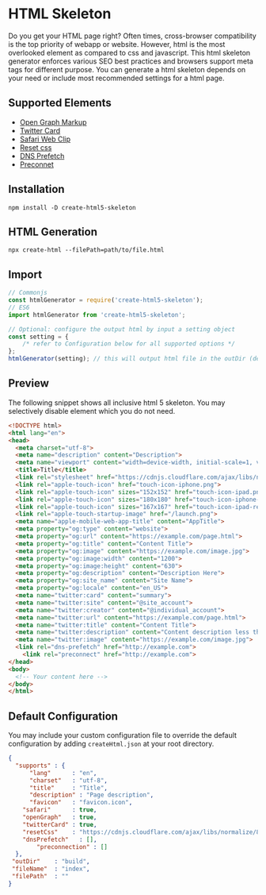 # HTML Skeleton

Do you get your HTML page right? Often times, cross-browser compatibility is the top priority of webapp or website. However, html is the most overlooked element as compared to css and javascript. This html skeleton generator enforces various SEO best practices and browsers support meta tags for different purpose. You can generate a html skeleton depends on your need or include most recommended settings for a html page. 

## Supported Elements
- [Open Graph Markup](https://developers.facebook.com/docs/sharing/webmasters/#markup)
- [Twitter Card](https://developer.twitter.com/en/docs/twitter-for-websites/cards/guides/getting-started)
- [Safari Web Clip](https://developer.apple.com/library/archive/documentation/AppleApplications/Reference/SafariWebContent/ConfiguringWebApplications/ConfiguringWebApplications.html)
- [Reset css](https://meyerweb.com/eric/tools/css/reset/)
- [DNS Prefetch](https://developer.mozilla.org/en-US/docs/Web/Performance/dns-prefetch)
- [Preconnet](https://developer.mozilla.org/en-US/docs/Web/HTML/Link_types/preconnect)

## Installation
`npm install -D create-html5-skeleton`

## HTML Generation
`npx create-html --filePath=path/to/file.html`

## Import 
```javascript
// Commonjs
const htmlGenerator = require('create-html5-skeleton');
// ES6
import htmlGenerator from 'create-html5-skeleton';

// Optional: configure the output html by input a setting object
const setting = {
	/* refer to Configuration below for all supported options */
};
htmlGenerator(setting); // this will output html file in the outDir (default: output/).
```

## Preview
The following snippet shows all inclusive html 5 skeleton. You may selectively disable element which you do not need.

```html
<!DOCTYPE html> 
<html lang="en">
<head>
  <meta charset="utf-8">
  <meta name="description" content="Description">
  <meta name="viewport" content="width=device-width, initial-scale=1, viewport-fit=cover">
  <title>Title</title>
  <link rel="stylesheet" href="https://cdnjs.cloudflare.com/ajax/libs/normalize/8.0.1/normalize.min.css" />
  <link rel="apple-touch-icon" href="touch-icon-iphone.png">
  <link rel="apple-touch-icon" sizes="152x152" href="touch-icon-ipad.png">
  <link rel="apple-touch-icon" sizes="180x180" href="touch-icon-iphone-retina.png">
  <link rel="apple-touch-icon" sizes="167x167" href="touch-icon-ipad-retina.png">
  <link rel="apple-touch-startup-image" href="/launch.png">
  <meta name="apple-mobile-web-app-title" content="AppTitle">
  <meta property="og:type" content="website">
  <meta property="og:url" content="https://example.com/page.html">
  <meta property="og:title" content="Content Title">
  <meta property="og:image" content="https://example.com/image.jpg">
  <meta property="og:image:width" content="1200">
  <meta property="og:image:height" content="630">
  <meta property="og:description" content="Description Here">
  <meta property="og:site_name" content="Site Name">
  <meta property="og:locale" content="en_US">
  <meta name="twitter:card" content="summary">
  <meta name="twitter:site" content="@site_account">
  <meta name="twitter:creator" content="@individual_account">
  <meta name="twitter:url" content="https://example.com/page.html">
  <meta name="twitter:title" content="Content Title">
  <meta name="twitter:description" content="Content description less than 200 characters">
  <meta name="twitter:image" content="https://example.com/image.jpg">
  <link rel="dns-prefetch" href="http://example.com">
	<link rel="preconnect" href="http://example.com">
</head>
<body>
  <!-- Your content here -->
</body>
</html>
```

## Default Configuration
You may include your custom configuration file to override the default configuration by adding `createHtml.json` at your root directory.
```json
{
  "supports" : {
	  "lang"      : "en",
	  "charset"   : "utf-8",
	  "title"     : "Title",
	  "description" : "Page description",
	  "favicon"   : "favicon.icon",
    "safari"      : true, 
    "openGraph"   : true,
    "twitterCard" : true,
    "resetCss"    : "https://cdnjs.cloudflare.com/ajax/libs/normalize/8.0.1/normalize.min.css",
    "dnsPrefetch"	: [],
		"preconnection" : []
  },
 "outDir"    : "build",
 "fileName"  : "index",
 "filePath"  : ""
}
```
